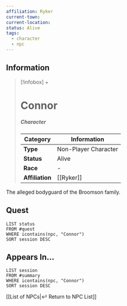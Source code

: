 ```yaml
---
affiliation: Ryker
current-town: 
current-location: 
status: Alive
tags:
  - character
  - npc
---
```


## Information
> [!infobox] +
> # Connor
> ##### Character
> | Category | Information |
> | ---- | ---- |
> | **Type** | Non-Player Character |
> | **Status** | Alive |
> | **Race** | - |
> | **Affiliation** | [[Ryker]] |

The alleged bodyguard of the Broomson family.

## Quest

```dataview
LIST status
FROM #quest 
WHERE icontains(npc, "Connor")
SORT session DESC
```

## Appears In...
```dataview
LIST session
FROM #summary
WHERE icontains(npc, "Connor")
SORT session DESC
```

[[List of NPCs|↩️ Return to NPC List]]